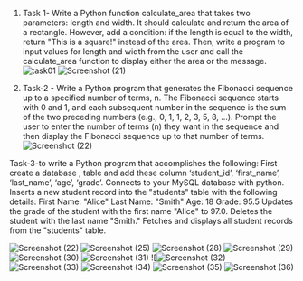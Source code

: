 
1. Task 1- Write a Python function calculate_area that takes two parameters: length and width. It
should calculate and return the area of a rectangle. However, add a condition: if the length
is equal to the width, return "This is a square!" instead of the area. Then, write a program to
input values for length and width from the user and call the calculate_area function to
display either the area or the message.
![task01](https://github.com/arunnsikarwar/Samta.ai-Assignment/assets/132481894/687f6689-a353-4f74-8e75-23024908ec76)
![Screenshot (21)](https://github.com/arunnsikarwar/Samta.ai-Assignment/assets/132481894/0f90f3fb-4964-46bc-8396-e88d176af9b7)

2. Task-2 - Write a Python program that generates the Fibonacci sequence up to a specified number of
terms, n. The Fibonacci sequence starts with 0 and 1, and each subsequent number in the
sequence is the sum of the two preceding numbers (e.g., 0, 1, 1, 2, 3, 5, 8, ...). Prompt the
user to enter the number of terms (n) they want in the sequence and then display the
Fibonacci sequence up to that number of terms.
![Screenshot (22)](https://github.com/arunnsikarwar/Samta.ai-Assignment/assets/132481894/6adfd10d-67a8-4107-bc51-3a94513a6f7f)

Task-3-to write a Python program that accomplishes the following:
First create a database , table and add these column ‘student_id’, ‘first_name’, ‘last_name’,
‘age’, ‘grade’.
Connects to your MySQL database with python.
Inserts a new student record into the "students" table with the following details:
First Name: "Alice"
Last Name: "Smith"
Age: 18
Grade: 95.5
Updates the grade of the student with the first name "Alice" to 97.0.
Deletes the student with the last name "Smith."
Fetches and displays all student records from the "students" table.

![Screenshot (22)](https://github.com/arunnsikarwar/Samta.ai-Assignment/assets/132481894/3ad84141-c7aa-48f4-a362-285f9ba386e7)
![Screenshot (25)](https://github.com/arunnsikarwar/Samta.ai-Assignment/assets/132481894/9a011ebe-130f-45d8-951c-17329780f34b)
![Screenshot (28)](https://github.com/arunnsikarwar/Samta.ai-Assignment/assets/132481894/fcb95c24-d024-4a2e-b8eb-67d4641ce327)
![Screenshot (29)](https://github.com/arunnsikarwar/Samta.ai-Assignment/assets/132481894/8f065e66-bfae-4a24-ac00-c2a9c51f1d7f)
![Screenshot (30)](https://github.com/arunnsikarwar/Samta.ai-Assignment/assets/132481894/38ca41be-83ff-4c9f-99c3-3503318adcce)
![Screenshot (31)](https://github.com/arunnsikarwar/Samta.ai-Assignment/assets/132481894/71af2a3a-fc9f-4c8a-93b3-22b05ab62dc5)
![![Screenshot (32)](https://github.com/arunnsikarwar/Samta.ai-Assignment/assets/132481894/69cd51e9-c478-475c-8121-f0c2b8964fa4)
![Screenshot (33)](https://github.com/arunnsikarwar/Samta.ai-Assignment/assets/132481894/bdd751b0-e8f6-4338-b4d7-131f99a619ef)
![Screenshot (34)](https://github.com/arunnsikarwar/Samta.ai-Assignment/assets/132481894/8ce3d19b-e224-4d75-ac82-412949e63c8c)
![Screenshot (35)](https://github.com/arunnsikarwar/Samta.ai-Assignment/assets/132481894/dee334a8-1fbc-4384-9557-18daac9a9264)
![Screenshot (36)](https://github.com/arunnsikarwar/Samta.ai-Assignment/assets/132481894/34abfb9c-79a2-4488-9ee7-a3fed90ce079)

